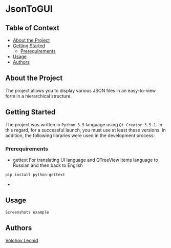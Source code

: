 # JsonToGUI

## Table of Context

- [About the Project](#about-the-project)
- [Getting Started](#getting-started)
  * [Prerequirements](#prerequirements)
- [Usage](#usage)
- [Authors](#authors)

## About the Project

The project allows you to display various JSON files in an easy-to-view form in a hierarchical structure.

##  Getting Started

The project was written in `Python 3.5` language using `Qt Creator 3.5.1`. In this regard, for a successful launch, you must use at least these versions. In addition, the following libraries were used in the development process:

### Prerequirements

 - gettext
For translating UI language and QTreeView items language to Russian and then back to English
```
pip install python-gettext
```
 - 

## Usage

`Screenshots example`

## Authors

[Volohov Leonid](https://github.com/LeonidVolohov)